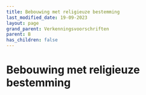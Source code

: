 ```yaml
---
title: Bebouwing met religieuze bestemming
last_modified_date: 19-09-2023
layout: page
grand_parent: Verkenningsvoorschriften
parent: B
has_children: false
---
```


Bebouwing met religieuze bestemming
===================================

